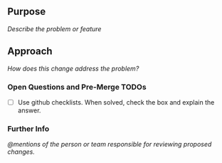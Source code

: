 ## Purpose
_Describe the problem or feature_

## Approach
_How does this change address the problem?_

### Open Questions and Pre-Merge TODOs
- [ ] Use github checklists. When solved, check the box and explain the answer.

### Further Info
_@mentions of the person or team responsible for reviewing proposed changes._

